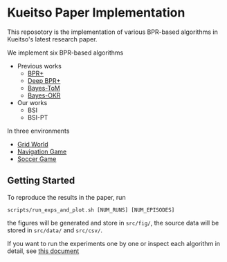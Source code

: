 # Kueitso Paper Implementation

This reposotory is the implementation of various BPR-based algorithms in Kueitso's latest research paper.

We implement six BPR-based algorithms

- Previous works
    - [BPR+](BPR&#32;Variants&#32;Papers/BPR+.pdf)
    - [Deep BPR+](BPR&#32;Variants&#32;Papers/DPN-BPR+.pdf)
    - [Bayes-ToM](BPR&#32;Variants&#32;Papers/Bayes-ToM.pdf)
    - [Bayes-OKR](BPR&#32;Variants&#32;Papers/Bayes-OKR.pdf)
- Our works
    - BSI
    - BSI-PT

In three environments

- [Grid World](src/grid_world/)
- [Navigation Game](src/navigation_game/)
- [Soccer Game](src/soccer_game/)

## Getting Started

To reproduce the results in the paper, run

```
scripts/run_exps_and_plot.sh [NUM_RUNS] [NUM_EPISODES]
```

the figures will be generated and store in `src/fig/`, the source data will be stored in `src/data/` and `src/csv/`.

If you want to run the experiments one by one or inspect each algorithm in detail, see [this document](src/README.md)